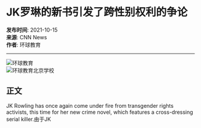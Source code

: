 # JK罗琳的新书引发了跨性别权利的争论

**发布时间**: 2021-10-15  
**来源**: CNN News  
**作者**: 环球教育

---

![环球教育](/index_images/logo.png)  
![环球教育北京学校](/index_images/new_index_03.jpg)

## 正文

JK Rowling has once again come under fire from transgender rights activists, this time for her new crime novel, which features a cross-dressing serial killer.由于JK